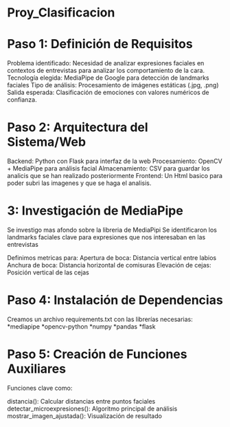 # Proy_Clasificacion

# Paso 1: Definición de Requisitos

Problema identificado: Necesidad de analizar expresiones faciales en contextos de entrevistas para analizar los comportamiento de la cara.
Tecnología elegida: MediaPipe de Google para detección de landmarks faciales
Tipo de análisis: Procesamiento de imágenes estáticas (.jpg, .png)
Salida esperada: Clasificación de emociones con valores numéricos de confianza.

# Paso 2: Arquitectura del Sistema/Web

Backend: Python con Flask para interfaz de la web
Procesamiento: OpenCV + MediaPipe para análisis facial
Almacenamiento: CSV para guardar los analicis que se han realizado posteriormente
Frontend: Un Html basico para poder subri las imagenes y que se haga el analisis.

# 3: Investigación de MediaPipe

Se investigo mas afondo sobre la libreria de MediaPipi
Se identificaron los landmarks faciales clave para expresiones que nos interesaban en las entrevistas

Definimos metricas para:
Apertura de boca: Distancia vertical entre labios
Anchura de boca: Distancia horizontal de comisuras
Elevación de cejas: Posición vertical de las cejas

# Paso 4: Instalación de Dependencias

Creamos un archivo requirements.txt con las librerías necesarias:
  *mediapipe
  *opencv-python
  *numpy
  *pandas
  *flask

# Paso 5: Creación de Funciones Auxiliares
Funciones clave como:

distancia(): Calcular distancias entre puntos faciales
detectar_microexpresiones(): Algoritmo principal de análisis
mostrar_imagen_ajustada(): Visualización de resultado

